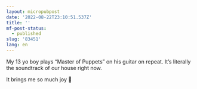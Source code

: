 ```yaml
---
layout: micropubpost
date: '2022-08-22T23:10:51.537Z'
title: ''
mf-post-status:
  - published
slug: '83451'
lang: en
---
```

My 13 yo boy plays “Master of Puppets” on his guitar on repeat. It’s literally the soundtrack of our house right now. 

It brings me so much joy 🤘
